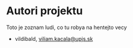 # Autori projektu 

Toto je zoznam ludi, co tu robya na hentejto vecy

- vildibald, viliam.kacala@upjs.sk